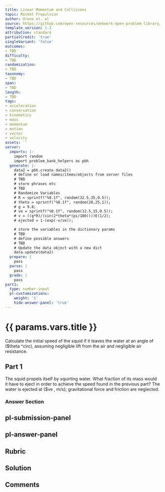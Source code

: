 ```yaml
---
title: Linear Momentum and Collisions
topic: Rocket Propulsion
author: Urone et. al
source: https://github.com/open-resources/webwork-open-problem-library/tree/master/Contrib/BrockPhysics/College_Physics_Urone/8.Linear_Momentum_and_Collisions/8-07.Rocket_Propulsion/NU_U17_08_07_011.pg
template_version: 1.3
attribution: standard
partialCredit: 'true'
singleVariant: 'false'
outcomes:
- TBD
difficulty:
- TBD
randomization:
- TBD
taxonomy:
- TBD
span:
- TBD
length:
- TBD
tags:
- acceleration
- conservation
- kinematics
- mass
- momentum
- motion
- vector
- velocity
assets: ''
server:
  imports: |-
    import random
    import problem_bank_helpers as pbh
  generate: |-
    data2 = pbh.create_data2()
    # define or load names/items/objects from server files
    # TBD
    # store phrases etc
    # TBD
    # Randomize Variables
    # R = sprintf("%0.1f", random(32.5,35,0.5));
    # theta = sprintf("%0.1f", random(20,25,1));
    # g = 9.8;
    # ve = sprintf("%0.1f", random(12.5,15,0.5));
    # v = ((g*R)/(sin(2*theta*(pi/180))))E(1/2);
    # ejected = 1-(exp(-v/ve));

    # store the variables in the dictionary params
    # TBD
    # define possible answers
    # TBD
    # Update the data object with a new dict
    data.update(data2)
  prepare: |
    pass
  parse: |
    pass
  grade: |
    pass
part1:
  type: number-input
  pl-customizations:
    weight: '1'
    hide-answer-panel: 'true'
---
```


# {{ params.vars.title }} 


Calculate the initial speed of the squid if it leaves the water at an angle of ($theta ^circ), assuming negligible lift from the air and negligible air resistance.

## Part 1 
The squid propels itself by squirting water. What fraction of its mass would it have to eject in order to achieve the speed found in the previous part? The water is ejected at ($ve , m/s); gravitational force and friction are neglected. 


 ### Answer Section


## pl-submission-panel 


## pl-answer-panel 


## Rubric 


## Solution 


## Comments 


